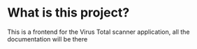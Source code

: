 # What is this project?
This is a frontend for the Virus Total scanner application, all the documentation will be there
